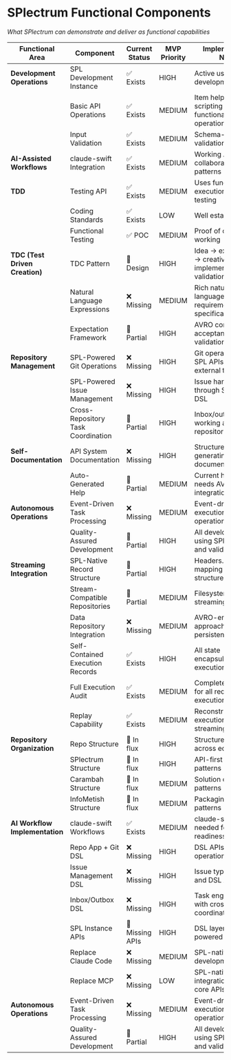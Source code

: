 # SPlectrum Functional Components

*What SPlectrum can demonstrate and deliver as functional capabilities*

| Functional Area | Component | Current Status | MVP Priority | Implementation Notes |
|-----------------|-----------|----------------|--------------|---------------------|
| **Development Operations** | SPL Development Instance | ✅ Exists | HIGH | Active use for own development work |
| | Basic API Operations | ✅ Exists | MEDIUM | Item help and scripting functionality operational |
| | Input Validation | ✅ Exists | MEDIUM | Schema-based validation working |
| **AI-Assisted Workflows** | claude-swift Integration | ✅ Exists | MEDIUM | Working AI collaboration patterns |
| **TDD** | Testing API | ✅ Exists | MEDIUM | Uses functional execution audit for testing |
| | Coding Standards | ✅ Exists | LOW | Well established |
| | Functional Testing | ✅ POC | MEDIUM | Proof of concept working |
| **TDC (Test Driven Creation)** | TDC Pattern | 🔧 Design | HIGH | Idea → expectations → creative implementation → validation |
| | Natural Language Expressions | ❌ Missing | MEDIUM | Rich natural language requirement specifications |
| | Expectation Framework | 🔧 Partial | HIGH | AVRO contracts, acceptance criteria, validation patterns |
| **Repository Management** | SPL-Powered Git Operations | ❌ Missing | HIGH | Git operations via SPL APIs instead of external tools |
| | SPL-Powered Issue Management | ❌ Missing | HIGH | Issue handling through SPlectrum DSL |
| | Cross-Repository Task Coordination | 🔧 Partial | HIGH | Inbox/outbox pattern working across repositories |
| **Self-Documentation** | API System Documentation | ❌ Missing | HIGH | Structure overview generating live API documentation |
| | Auto-Generated Help | 🔧 Partial | MEDIUM | Current help system needs AVRO schema integration |
| **Autonomous Operations** | Event-Driven Task Processing | ❌ Missing | MEDIUM | Event-driven execution of routine operations |
| | Quality-Assured Development | 🔧 Partial | HIGH | All development using SPL testing and validation APIs |
| **Streaming Integration** | SPL-Native Record Structure | 🔧 Partial | HIGH | Headers.api.endpoint mapping to API structure |
| | Stream-Compatible Repositories | 🔧 Partial | MEDIUM | Filesystem/DB with streaming interface |
| | Data Repository Integration | ❌ Missing | MEDIUM | AVRO-embedded approach for data persistence |
| | Self-Contained Execution Records | ✅ Exists | HIGH | All state encapsulated in execution records |
| | Full Execution Audit | ✅ Exists | MEDIUM | Complete audit trail for all request executions |
| | Replay Capability | ✅ Exists | MEDIUM | Reconstruct execution from streaming records |
| **Repository Organization** | Repo Structure | 🔧 In flux | HIGH | Structure definition across ecosystem |
| | SPlectrum Structure | 🔧 In flux | HIGH | API-first repository patterns |
| | Carambah Structure | 🔧 In flux | MEDIUM | Solution composition patterns |
| | InfoMetish Structure | 🔧 In flux | MEDIUM | Packaging workflow patterns |
| **AI Workflow Implementation** | claude-swift Workflows | ✅ Exists | MEDIUM | claude-swift cleanup needed for MVP readiness |
| | Repo App + Git DSL | ❌ Missing | HIGH | DSL APIs for git operations |
| | Issue Management DSL | ❌ Missing | HIGH | Issue type structure and DSL APIs |
| | Inbox/Outbox DSL | ❌ Missing | HIGH | Task engine design with cross-repo coordination |
| | SPL Instance APIs | 🔧 Missing APIs | HIGH | DSL layer for self-powered operations |
| | Replace Claude Code | ❌ Missing | MEDIUM | SPL-native tooling development |
| | Replace MCP | ❌ Missing | LOW | SPL-native integrations (post core APIs) |
| **Autonomous Operations** | Event-Driven Task Processing | ❌ Missing | MEDIUM | Event-driven execution of routine operations |
| | Quality-Assured Development | 🔧 Partial | HIGH | All development using SPL testing and validation APIs |

